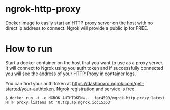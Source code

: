 # ngrok-http-proxy
Docker image to easily start an HTTP proxy server on the host with no direct ip address to connect. Ngrok will provide a public ip for FREE.

# How to run
Start a docker container on the host that you want to use as a proxy server.
It will connect to Ngrok using you auth token and if successfully connected you will see the address of your HTTP Proxy in container logs.

You can find your auth token at https://dashboard.ngrok.com/get-started/your-authtoken. Ngrok registration and service is free.

```shell
$ docker run -t -e NGROK_AUTHTOKEN=... far4599/ngrok-http-proxy:latest
HTTP proxy listens at '0.tcp.ap.ngrok.io:15363'
```
